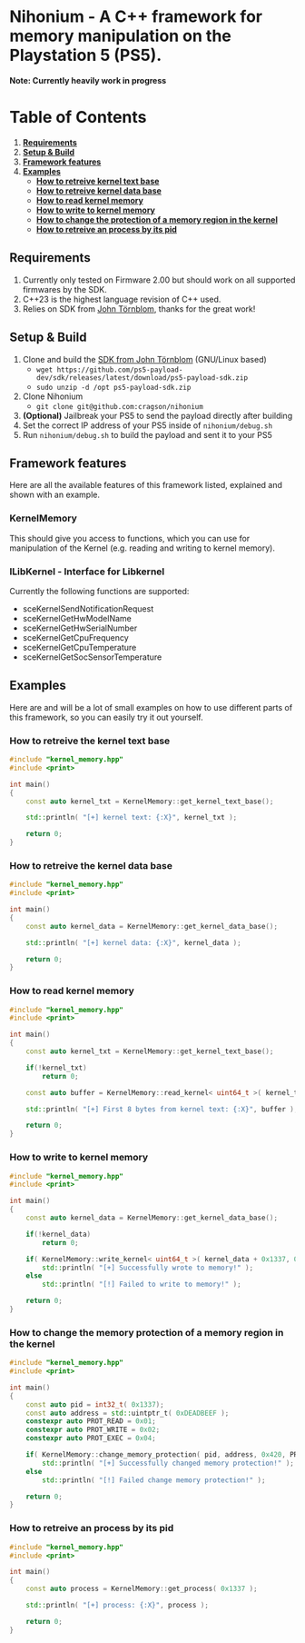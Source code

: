 # Nihonium - A C++ framework for memory manipulation on the Playstation 5 (PS5).
**Note: Currently heavily work in progress**

# **Table of Contents**
1. **[Requirements](#requirements)**
2. **[Setup & Build](#setup--build)**
3. **[Framework features](#framework-features)**
4. **[Examples](#examples)**
    - **[How to retreive kernel text base](#how-to-retreive-the-kernel-text-base)**
    - **[How to retreive kernel data base](#how-to-retreive-the-kernel-data-base)**
    - **[How to read kernel memory](#how-to-read-kernel-memory)**
    - **[How to write to kernel memory](#how-to-write-to-kernel-memory)**
    - **[How to change the protection of a memory region in the kernel](#how-to-change-the-memory-protection-of-a-memory-region-in-the-kernel)**
    - **[How to retreive an process by its pid](#how-to-retreive-an-process-by-its-pid)**

## **Requirements**
1. Currently only tested on Firmware 2.00 but should work on all supported firmwares by the SDK.
2. C++23 is the highest language revision of C++ used.
3. Relies on SDK from [John Törnblom](https://github.com/john-tornblom), thanks for the great work!

## **Setup & Build**
1. Clone and build the [SDK from John Törnblom](https://github.com/ps5-payload-dev/sdk) (GNU/Linux based)
    - ``wget https://github.com/ps5-payload-dev/sdk/releases/latest/download/ps5-payload-sdk.zip``
    - ``sudo unzip -d /opt ps5-payload-sdk.zip``
2. Clone Nihonium
    - ``git clone git@github.com:cragson/nihonium``
3. **(Optional)** Jailbreak your PS5 to send the payload directly after building
4. Set the correct IP address of your PS5 inside of ``nihonium/debug.sh``
5. Run ``nihonium/debug.sh`` to build the payload and sent it to your PS5

## **Framework features**
Here are all the available features of this framework listed, explained and shown with an example.

### **KernelMemory**
This should give you access to functions, which you can use for manipulation of the Kernel (e.g. reading and writing to kernel memory).

### **ILibKernel - Interface for Libkernel**
Currently the following functions are supported:
- sceKernelSendNotificationRequest
- sceKernelGetHwModelName
- sceKernelGetHwSerialNumber
- sceKernelGetCpuFrequency
- sceKernelGetCpuTemperature
- sceKernelGetSocSensorTemperature

## Examples
Here are and will be a lot of small examples on how to use different parts of this framework, so you can easily try it out yourself.

### How to retreive the kernel text base
```cpp
#include "kernel_memory.hpp"
#include <print>

int main()
{
    const auto kernel_txt = KernelMemory::get_kernel_text_base();

    std::println( "[+] kernel text: {:X}", kernel_txt );

    return 0;
}
```
### How to retreive the kernel data base
```cpp
#include "kernel_memory.hpp"
#include <print>

int main()
{
    const auto kernel_data = KernelMemory::get_kernel_data_base();

    std::println( "[+] kernel data: {:X}", kernel_data );

    return 0;
}
```
### How to read kernel memory
```cpp
#include "kernel_memory.hpp"
#include <print>

int main()
{
    const auto kernel_txt = KernelMemory::get_kernel_text_base();

    if(!kernel_txt)
        return 0;

    const auto buffer = KernelMemory::read_kernel< uint64_t >( kernel_txt );

    std::println( "[+] First 8 bytes from kernel text: {:X}", buffer );

    return 0;
}
```
### How to write to kernel memory
```cpp
#include "kernel_memory.hpp"
#include <print>

int main()
{
    const auto kernel_data = KernelMemory::get_kernel_data_base();

    if(!kernel_data)
        return 0;

    if( KernelMemory::write_kernel< uint64_t >( kernel_data + 0x1337, 0xDEADAFFE ) )
        std::println( "[+] Successfully wrote to memory!" );
    else
        std::println( "[!] Failed to write to memory!" );

    return 0;
}
```
### How to change the memory protection of a memory region in the kernel
```cpp
#include "kernel_memory.hpp"
#include <print>

int main()
{
    const auto pid = int32_t( 0x1337);
    const auto address = std::uintptr_t( 0xDEADBEEF );
    constexpr auto PROT_READ = 0x01;
    constexpr auto PROT_WRITE = 0x02;
    constexpr auto PROT_EXEC = 0x04;

    if( KernelMemory::change_memory_protection( pid, address, 0x420, PROT_READ | PROT_WRITE | PROT_EXEC ) )
        std::println( "[+] Successfully changed memory protection!" );
    else
        std::println( "[!] Failed change memory protection!" );

    return 0;
}
```
### How to retreive an process by its pid
```cpp
#include "kernel_memory.hpp"
#include <print>

int main()
{
    const auto process = KernelMemory::get_process( 0x1337 );

    std::println( "[+] process: {:X}", process );

    return 0;
}
```